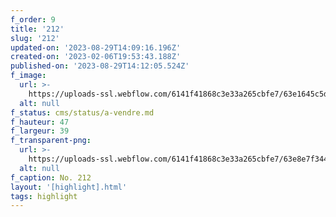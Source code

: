```yaml
---
f_order: 9
title: '212'
slug: '212'
updated-on: '2023-08-29T14:09:16.196Z'
created-on: '2023-02-06T19:53:43.188Z'
published-on: '2023-08-29T14:12:05.524Z'
f_image:
  url: >-
    https://uploads-ssl.webflow.com/6141f41868c3e33a265cbfe7/63e1645c5d757727bf9fa386_212.jpg
  alt: null
f_status: cms/status/a-vendre.md
f_hauteur: 47
f_largeur: 39
f_transparent-png:
  url: >-
    https://uploads-ssl.webflow.com/6141f41868c3e33a265cbfe7/63e8e7f344663b5d30ffa7f2_212.png
  alt: null
f_caption: No. 212
layout: '[highlight].html'
tags: highlight
---
```



